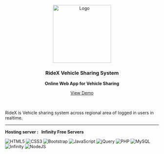 

<div align="center">
  <a href="https://github.com/othneildrew/Best-README-Template">
    <img src="IMAGES/hotel-paradise.png" alt="Logo" width="190" height="190">
  </a>

<h3 align="center">RideX  Vehicle Sharing System</h3>

<p align="center">
    <b>Online Web App for Vehicle Sharing</b>
    <br />
  </p>
  <a  href="https://ridex.ml " target="blank" >View Demo</a>
</div>

<br>
<br>

RideX is Vehicle sharing system across regional area of logged in users in realtime.
<br>
<hr>
<b>Hosting server : &nbsp; Infinity Free Servers</b>






  ![HTML5](https://img.shields.io/badge/html5-%23E34F26.svg?style=for-the-badge&logo=html5&logoColor=white)
  ![CSS3](https://img.shields.io/badge/css3-%231572B6.svg?style=for-the-badge&logo=css3&logoColor=white)
  ![Bootstrap](https://img.shields.io/badge/bootstrap-%23563D7C.svg?style=for-the-badge&logo=bootstrap&logoColor=white)
 	![JavaScript](https://img.shields.io/badge/javascript-%23323330.svg?style=for-the-badge&logo=javascript&logoColor=%23F7DF1E)
  ![jQuery](https://img.shields.io/badge/jquery-%230769AD.svg?style=for-the-badge&logo=jquery&logoColor=white)
  ![PHP](https://img.shields.io/badge/php-%23777BB4.svg?style=for-the-badge&logo=php&logoColor=white)
  ![MySQL](https://img.shields.io/badge/mysql-%2300f.svg?style=for-the-badge&logo=mysql&logoColor=white)
  ![Infinity](https://img.shields.io/badge/InfinityFree-%23430098.svg?style=for-the-badge&logo=InfinityFree&logoColor=white)
  ![NodeJS](https://img.shields.io/badge/node.js-6DA55F?style=for-the-badge&logo=node.js&logoColor=white)


